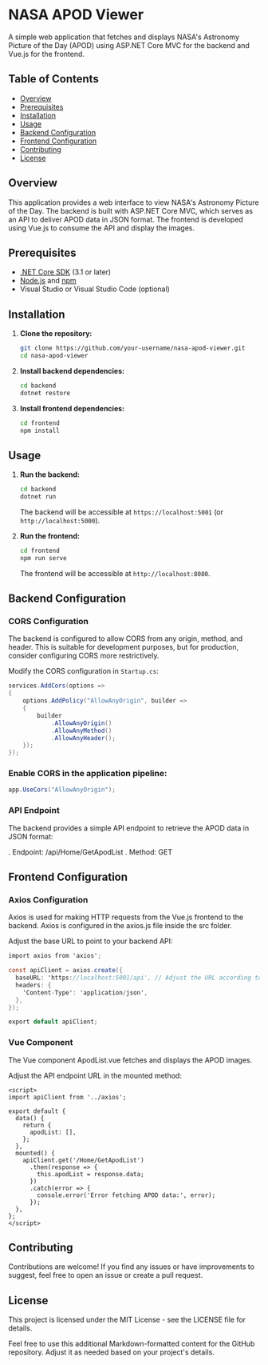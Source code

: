 # NASA APOD Viewer

A simple web application that fetches and displays NASA's Astronomy Picture of the Day (APOD) using ASP.NET Core MVC for the backend and Vue.js for the frontend.

## Table of Contents

- [Overview](#overview)
- [Prerequisites](#prerequisites)
- [Installation](#installation)
- [Usage](#usage)
- [Backend Configuration](#backend-configuration)
- [Frontend Configuration](#frontend-configuration)
- [Contributing](#contributing)
- [License](#license)

## Overview

This application provides a web interface to view NASA's Astronomy Picture of the Day. The backend is built with ASP.NET Core MVC, which serves as an API to deliver APOD data in JSON format. The frontend is developed using Vue.js to consume the API and display the images.

## Prerequisites

- [.NET Core SDK](https://dotnet.microsoft.com/download) (3.1 or later)
- [Node.js](https://nodejs.org/) and [npm](https://www.npmjs.com/)
- Visual Studio or Visual Studio Code (optional)

## Installation

1. **Clone the repository:**

    ```bash
    git clone https://github.com/your-username/nasa-apod-viewer.git
    cd nasa-apod-viewer
    ```

2. **Install backend dependencies:**

    ```bash
    cd backend
    dotnet restore
    ```

3. **Install frontend dependencies:**

    ```bash
    cd frontend
    npm install
    ```

## Usage

1. **Run the backend:**

    ```bash
    cd backend
    dotnet run
    ```

   The backend will be accessible at `https://localhost:5001` (or `http://localhost:5000`).

2. **Run the frontend:**

    ```bash
    cd frontend
    npm run serve
    ```

   The frontend will be accessible at `http://localhost:8080`.

## Backend Configuration

### CORS Configuration

The backend is configured to allow CORS from any origin, method, and header. This is suitable for development purposes, but for production, consider configuring CORS more restrictively.

Modify the CORS configuration in `Startup.cs`:

```csharp
services.AddCors(options =>
{
    options.AddPolicy("AllowAnyOrigin", builder =>
    {
        builder
            .AllowAnyOrigin()
            .AllowAnyMethod()
            .AllowAnyHeader();
    });
});
```

### Enable CORS in the application pipeline:
```csharp
app.UseCors("AllowAnyOrigin");
```
### API Endpoint
The backend provides a simple API endpoint to retrieve the APOD data in JSON format:

. Endpoint: /api/Home/GetApodList
. Method: GET
## Frontend Configuration
### Axios Configuration
Axios is used for making HTTP requests from the Vue.js frontend to the backend. Axios is configured in the axios.js file inside the src folder.

Adjust the base URL to point to your backend API:

```csharp
import axios from 'axios';

const apiClient = axios.create({
  baseURL: 'https://localhost:5001/api', // Adjust the URL according to your backend configuration
  headers: {
    'Content-Type': 'application/json',
  },
});

export default apiClient;
```
### Vue Component
The Vue component ApodList.vue fetches and displays the APOD images.

Adjust the API endpoint URL in the mounted method:

```vue
<script>
import apiClient from '../axios';

export default {
  data() {
    return {
      apodList: [],
    };
  },
  mounted() {
    apiClient.get('/Home/GetApodList')
      .then(response => {
        this.apodList = response.data;
      })
      .catch(error => {
        console.error('Error fetching APOD data:', error);
      });
  },
};
</script>
```
## Contributing
Contributions are welcome! If you find any issues or have improvements to suggest, feel free to open an issue or create a pull request.

##  License
This project is licensed under the MIT License - see the LICENSE file for details.


Feel free to use this additional Markdown-formatted content for the GitHub repository. Adjust it as needed based on your project's details.
